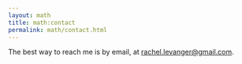 ```yaml
---
layout: math
title: math:contact
permalink: math/contact.html
---
```


The best way to reach me is by email, at rachel.levanger@gmail.com.


